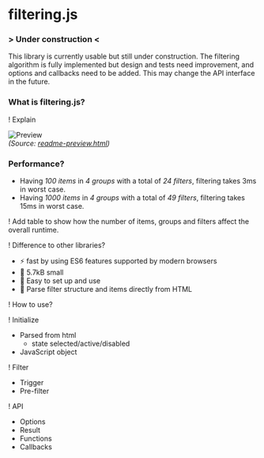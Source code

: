 # filtering.js

### \> Under construction \<

This library is currently usable but still under construction. The filtering algorithm is fully implemented but design and tests need improvement, and options and callbacks need to be added. This may change the API interface in the future.

### What is filtering.js?

! Explain

![Preview](https://github.com/robertpainsi/filtering.js/blob/main/assets/preview.gif?raw=true)<br>
*(Source: [readme-preview.html](https://github.com/robertpainsi/filtering.js/blob/main/examples/readme-preview.html))*


### Performance?


- Having _100 items_ in _4 groups_ with a total of _24 filters_, filtering takes 3ms in worst case.
- Having _1000 items_ in _4 groups_ with a total of _49 filters_, filtering takes 15ms in worst case.

! Add table to show how the number of items, groups and filters affect the overall runtime.

! Difference to other libraries?

- :zap: fast by using ES6 features supported by modern browsers
- :ant: 5.7kB small
- :baby: Easy to set up and use
- :battery: Parse filter structure and items directly from HTML

! How to use?

! Initialize
- Parsed from html 
  - state selected/active/disabled
- JavaScript object

! Filter
- Trigger
- Pre-filter

! API
- Options
- Result
- Functions
- Callbacks
